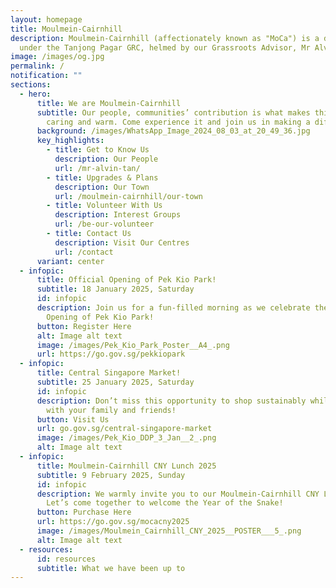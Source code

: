 ```yaml
---
layout: homepage
title: Moulmein-Cairnhill
description: Moulmein-Cairnhill (affectionately known as "MoCa") is a division
  under the Tanjong Pagar GRC, helmed by our Grassroots Advisor, Mr Alvin Tan.
image: /images/og.jpg
permalink: /
notification: ""
sections:
  - hero:
      title: We are Moulmein-Cairnhill
      subtitle: Our people, communities’ contribution is what makes this town special,
        caring and warm. Come experience it and join us in making a difference.
      background: /images/WhatsApp_Image_2024_08_03_at_20_49_36.jpg
      key_highlights:
        - title: Get to Know Us
          description: Our People
          url: /mr-alvin-tan/
        - title: Upgrades & Plans
          description: Our Town
          url: /moulmein-cairnhill/our-town
        - title: Volunteer With Us
          description: Interest Groups
          url: /be-our-volunteer
        - title: Contact Us
          description: Visit Our Centres
          url: /contact
      variant: center
  - infopic:
      title: Official Opening of Pek Kio Park!
      subtitle: 18 January 2025, Saturday
      id: infopic
      description: Join us for a fun-filled morning as we celebrate the Official
        Opening of Pek Kio Park!
      button: Register Here
      alt: Image alt text
      image: /images/Pek_Kio_Park_Poster__A4_.png
      url: https://go.gov.sg/pekkiopark
  - infopic:
      title: Central Singapore Market!
      subtitle: 25 January 2025, Saturday
      id: infopic
      description: Don’t miss this opportunity to shop sustainably while having fun
        with your family and friends!
      button: Visit Us
      url: go.gov.sg/central-singapore-market
      image: /images/Pek_Kio_DDP_3_Jan__2_.png
      alt: Image alt text
  - infopic:
      title: Moulmein-Cairnhill CNY Lunch 2025
      subtitle: 9 February 2025, Sunday
      id: infopic
      description: We warmly invite you to our Moulmein-Cairnhill CNY Lunch 2025!
        Let’s come together to welcome the Year of the Snake!
      button: Purchase Here
      url: https://go.gov.sg/mocacny2025
      image: /images/Moulmein_Cairnhill_CNY_2025__POSTER___5_.png
      alt: Image alt text
  - resources:
      id: resources
      subtitle: What we have been up to
---
```

